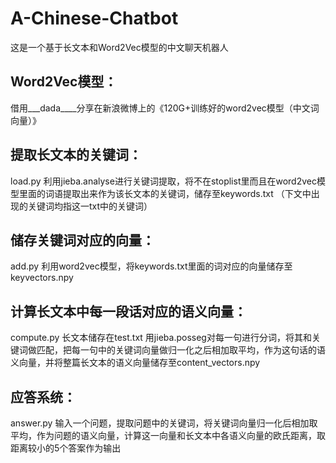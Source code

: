 # A-Chinese-Chatbot

这是一个基于长文本和Word2Vec模型的中文聊天机器人

## Word2Vec模型：
借用___dada____分享在新浪微博上的《120G+训练好的word2vec模型（中文词向量）》

## 提取长文本的关键词：
load.py
利用jieba.analyse进行关键词提取，将不在stoplist里而且在word2vec模型里面的词语提取出来作为该长文本的关键词，储存至keywords.txt
（下文中出现的关键词均指这一txt中的关键词）

## 储存关键词对应的向量：
add.py
利用word2vec模型，将keywords.txt里面的词对应的向量储存至keyvectors.npy

## 计算长文本中每一段话对应的语义向量：
compute.py
长文本储存在test.txt
用jieba.posseg对每一句进行分词，将其和关键词做匹配，把每一句中的关键词向量做归一化之后相加取平均，作为这句话的语义向量，并将整篇长文本的语义向量储存至content_vectors.npy

## 应答系统：
answer.py
输入一个问题，提取问题中的关键词，将关键词向量归一化后相加取平均，作为问题的语义向量，计算这一向量和长文本中各语义向量的欧氏距离，取距离较小的5个答案作为输出
